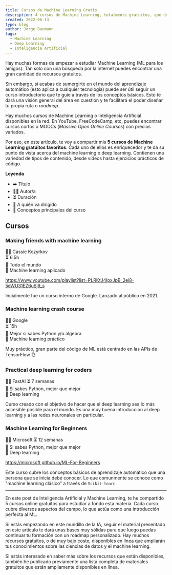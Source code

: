 ```yaml
---
title: Cursos de Machine Learning Gratis
description: 4 cursos de Machine Learning, totalmente gratuitos, que deberías empezar a hacer ahora mismo.
created: 2022-06-13
type: blog
author: Jorge Baumann
tags:
  - Machine Learning
  - Deep Learning
  - Inteligencia Artificial
---
```


Hay muchas formas de empezar a estudiar Machine Learning (ML para los amigos). Tan solo con una búsqueda por la internet puedes encontrar una gran cantidad de recursos gratuitos.

Sin embargo, si acabas de sumergirte en el mundo del aprendizaje automático (esto aplica a cualquier tecnología) puede ser útil seguir un curso introductorio que te guíe a través de los conceptos básicos. Esto te dará una visión general del área en cuestión y te facilitará el poder diseñar tu propia ruta o _roadmap_.

Hay muchos cursos de Machine Learning o Inteligencia Artificial disponibles en la red. En YouTube, FreeCodeCamp, etc, puedes encontrar cursos cortos o MOOCs (_Massive Open Online Courses_) con precios variados.

Por eso, en este artículo, te voy a compartir mis **5 cursos de Machine Learning gratuitos favoritos**. Cada uno de ellos es enriquecedor y te da su punto de vista acerca del machine learning o deep learning. Contienen una variedad de tipos de contenido, desde vídeos hasta ejercicios prácticos de código. 

**Leyenda**

- ➡️ Título  
- 🧑‍🏫 Autor/a  
- ⏳ Duración  
- 🎯 A quién va dirigido  
- 📒 Conceptos principales del curso  

## Cursos

### Making friends with machine learning
🧑‍🏫 Cassie Kozyrkov  
⏳ 6.5h  
🎯 Todo el mundo  
📒 Machine learning aplicado  

 https://www.youtube.com/playlist?list=PLRKtJ4IpxJpB_2ei8-5eWU31EZ6uSj9_s

Incialmente fue un curso interno de Google. Lanzado al público en 2021.

### Machine learning crash course
🧑‍🏫 Google  
⏳ 15h  
🎯 Mejor si sabes Python y/o álgebra  
📒 Machine learning práctico  

Muy práctico, gran parte del código de ML está centrado en las APIs de TensorFlow 👌  

### Practical deep learning for coders
🧑‍🏫 FastAI 
⏳ 7 semanas  
🎯 Si sabes Python, mejor que mejor  
📒 Deep learning  

Curso creado con el objetivo de hacer que el deep learning sea lo más accesible posible para el mundo. Es una muy buena introducción al deep learning y a las redes neuronales en particular.

### Machine Learning for Beginners
🧑‍🏫 Microsoft 
⏳ 12 semanas  
🎯 Si sabes Python, mejor que mejor  
📒 Deep learning  

https://microsoft.github.io/ML-For-Beginners

Este curso cubre los conceptos básicos de aprendizaje automático que una persona que se inicia debe conocer. Lo que comunmente se conoce como "machine learning clásico" a través de `Scikit-learn`.

--- 

En este post de Inteligencia Artificial y Machine Learning, te he compartido 5 cursos online gratuitos para estudiar a fondo esta materia. Cada curso cubre diversos aspectos del campo, lo que actúa como una introducción perfecta al ML.

Si estás empezando en este mundillo de la IA, seguir el material presentado en este artículo te dará unas bases muy sólidas para que luego puedas continuar tu formación con un roadmap personalizado. Hay muchos recursos gratuitos, o de muy bajo coste, disponibles en línea que ampliarán tus conocimientos sobre las ciencias de datos y el machine learning.

Si estás interesado en saber más sobre los recursos que están disponibles, también he publicado previamente una lista completa de materiales gratuitos que están ampliamente disponibles en línea.
